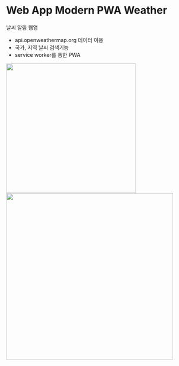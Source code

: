 # Web App Modern PWA Weather
날씨 알림 웹앱

- api.openweathermap.org 데이터 이용
- 국가, 지역 날씨 검색기능
- service worker를 통한 PWA
<div>
  <img src="https://user-images.githubusercontent.com/20849970/198413285-5c82678b-70f9-4672-bde3-5bbf7e103db8.png" width="350"/>
  <img src="https://user-images.githubusercontent.com/20849970/198413293-06af4140-ae0e-4ad0-b5c3-03f52f85a217.png" width="450"/>
</div>
